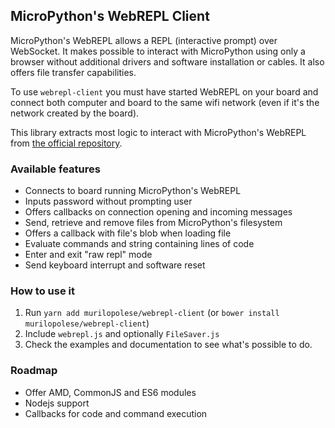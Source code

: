 ## MicroPython's WebREPL Client

MicroPython's WebREPL allows a REPL (interactive prompt) over WebSocket. It makes possible to interact with MicroPython using only a browser without additional drivers and software installation or cables. It also offers file transfer capabilities.

To use `webrepl-client` you must have started WebREPL on your board and connect both computer and board to the same wifi network (even if it's the network created by the board).

This library extracts most logic to interact with MicroPython's WebREPL from [the official repository](https://github.com/micropython/webrepl).

### Available features

- Connects to board running MicroPython's WebREPL
- Inputs password without prompting user
- Offers callbacks on connection opening and incoming messages
- Send, retrieve and remove files from MicroPython's filesystem
- Offers a callback with file's blob when loading file
- Evaluate commands and string containing lines of code
- Enter and exit "raw repl" mode
- Send keyboard interrupt and software reset

### How to use it

1. Run `yarn add murilopolese/webrepl-client` (or `bower install murilopolese/webrepl-client`)
1. Include `webrepl.js` and optionally `FileSaver.js`
1. Check the examples and documentation to see what's possible to do.

### Roadmap

- Offer AMD, CommonJS and ES6 modules
- Nodejs support
- Callbacks for code and command execution
